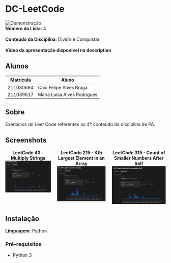 # DC-LeetCode

![Demonstração](assets/demo.gif)  
**Número da Lista**: 4 <br>  
**Conteúdo da Disciplina**: Dividir e Conquistar<br>  
**Video da apresentação disponivel na description**<br>

## Alunos
| Matrícula   | Aluno                            |
|-------------|----------------------------------|
| 211030694   | Caio Felipe Alves Braga          |
| 211039617   | Maria Luisa Alves Rodrigues      |

## Sobre 
Exercícios do Leet Code referentes ao 4º conteúdo da disciplina de PA.

## Screenshots

<div style="display: flex; flex-direction: row; gap: 20px;">
  <div style="text-align: center;">
    <strong>LeetCode 43 - Multiply Strings</strong><br>
    <img src="https://github.com/projeto-de-algoritmos-2025/DC-LeetCode/blob/main/LeetCode%2FMedium%2FScreenshot_20250627_223547_Chrome.jpg" alt="LeetCode 43" width="300"/>
  </div>
  <div style="text-align: center;">
    <strong>LeetCode 215 - Kth Largest Element in an Array</strong><br>
    <img src="https://github.com/projeto-de-algoritmos-2025/DC-LeetCode/blob/main/LeetCode%2FMedium%2FScreenshot_20250627_223443_Chrome.jpg" alt="LeetCode 215" width="300"/>
  </div>
  <div style="text-align: center;">
    <strong>LeetCode 315 - Count of Smaller Numbers After Self</strong><br>
    <img src="https://github.com/projeto-de-algoritmos-2025/DC-LeetCode/blob/main/LeetCode%2FScreenshot_20250627_223303_Chrome.jpg" alt="LeetCode 315" width="300"/>
  </div>
</div>


## Instalação
**Linguagem**: Python<br>

### Pré-requisitos
- Python 3
